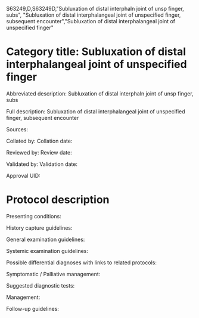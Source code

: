 S63249,D,S63249D,"Subluxation of distal interphaln joint of unsp finger, subs", "Subluxation of distal interphalangeal joint of unspecified finger, subsequent encounter","Subluxation of distal interphalangeal joint of unspecified finger"
# Category title: Subluxation of distal interphalangeal joint of unspecified finger

Abbreviated description: Subluxation of distal interphaln joint of unsp finger, subs

Full description: Subluxation of distal interphalangeal joint of unspecified finger, subsequent encounter

Sources:

Collated by:
Collation date:

Reviewed by:
Review date:

Validated by:
Validation date:

Approval UID:

# Protocol description

Presenting conditions:

History capture guidelines:

General examination guidelines:

Systemic examination guidelines:

Possible differential diagnoses with links to related protocols:

Symptomatic / Palliative management:

Suggested diagnostic tests:

Management:

Follow-up guidelines:
